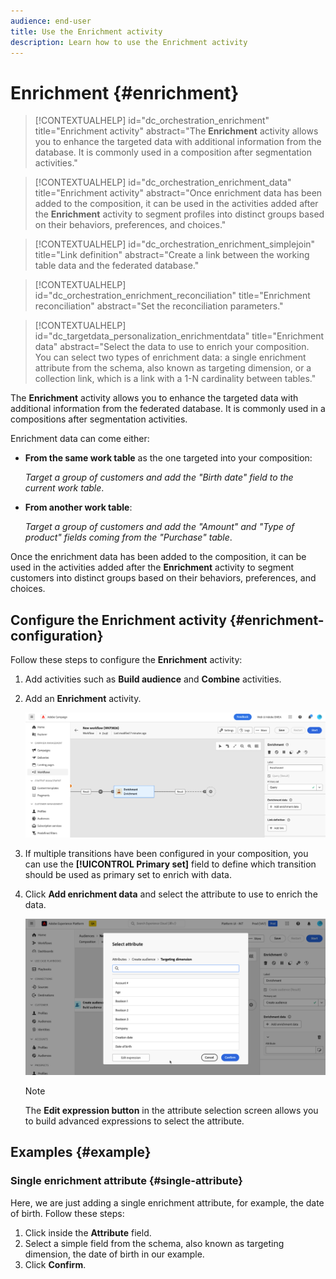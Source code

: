 ```yaml
---
audience: end-user
title: Use the Enrichment activity
description: Learn how to use the Enrichment activity
---
```


# Enrichment {#enrichment}
 
>[!CONTEXTUALHELP]
>id="dc_orchestration_enrichment"
>title="Enrichment activity"
>abstract="The **Enrichment** activity allows you to enhance the targeted data with additional information from the database. It is commonly used in a composition after segmentation activities."

>[!CONTEXTUALHELP]
>id="dc_orchestration_enrichment_data"
>title="Enrichment activity"
>abstract="Once enrichment data has been added to the composition, it can be used in the activities added after the **Enrichment** activity to segment profiles into distinct groups based on their behaviors, preferences, and choices."

>[!CONTEXTUALHELP]
>id="dc_orchestration_enrichment_simplejoin"
>title="Link definition"
>abstract="Create a link between the working table data and the federated database."

>[!CONTEXTUALHELP]
>id="dc_orchestration_enrichment_reconciliation"
>title="Enrichment reconciliation"
>abstract="Set the reconciliation parameters."

>[!CONTEXTUALHELP]
>id="dc_targetdata_personalization_enrichmentdata"
>title="Enrichment data"
>abstract="Select the data to use to enrich your composition. You can select two types of enrichment data: a single enrichment attribute from the schema, also known as targeting dimension, or a collection link, which is a link with a 1-N cardinality between tables."

The **Enrichment** activity allows you to enhance the targeted data with additional information from the federated database. It is commonly used in a compositions after segmentation activities.

Enrichment data can come either:

* **From the same work table** as the one targeted into your composition:

    *Target a group of customers and add the "Birth date" field to the current work table*.

* **From another work table**:

    *Target a group of customers and add the "Amount" and "Type of product" fields coming from the "Purchase" table*.

Once the enrichment data has been added to the composition, it can be used in the activities added after the **Enrichment** activity to segment customers into distinct groups based on their behaviors, preferences, and choices.

<!--For instance, you can add to the working table information related to customers' purchases and use this data to personalize emails with their latest purchase or the amount spent on these purchases.-->

## Configure the Enrichment activity {#enrichment-configuration}

Follow these steps to configure the **Enrichment** activity:

1. Add activities such as **Build audience** and **Combine** activities.
1. Add an **Enrichment** activity.

    ![](../assets/enrichment.png)

1. If multiple transitions have been configured in your composition, you can use the **[!UICONTROL Primary set]** field to define which transition should be used as primary set to enrich with data.

1. Click **Add enrichment data** and select the attribute to use to enrich the data.

    ![](../assets/enrichment-add.png)

    >[!NOTE]
    >
    >The **Edit expression button** in the attribute selection screen allows you to build advanced expressions to select the attribute.

<!--PAS VU SUR INSTANCE: You can select two types of enrichment data: a single enrichment attribute from the target dimension, or a collection link. Each of these types is detailed in the examples below:

    * [Single enrichment attribute](#single-attribute)
    * [Collection lnk](#collection-link)-->

## Examples {#example}

### Single enrichment attribute {#single-attribute}

Here, we are just adding a single enrichment attribute, for example, the date of birth. Follow these steps:

1. Click inside the **Attribute** field.
1. Select a simple field from the schema, also known as targeting dimension, the date of birth in our example. 
1. Click **Confirm**.

<!--### Collection link {#collection-link}

In this more complex use case, we will select a collection link which is a link with a 1-N cardinality between tables. Let's retrieve the three latest purchases that are less than 100$. For this you need to define:

* an enrichment attribute: the **Total amount** field
* the number of lines to retrieve: 3
* a filter: filter out items that are greater than 100$
* a sorting: descendant sorting on the **Order date** field. 

#### Add the attribute {#add-attribute}

This is where you select the collection link to use as enrichment data.

1. Click inside the **Attribute** field.
1. Click **Display advanced attributes**.
1. Select the **Total amount** field from the **Purchases** table. 

#### Define the collection settings{#collection-settings}

Then, define how the data is collected and the number of records to retrieve.

1. Select **Collect data** in the **Select how the data is collected** drop-down.
1. Type "3" in the **Lines to retrieve (Columns to create)** field. 

If you want, for example, to get the average amount of purchases for a customer, select **Aggregated data** instead, and select **Average** in the **Aggregate function** drop-down.

#### Define the filters{#collection-filters}

Here, we define the maximum value for the enrichment attribute. We filter out items that are greater than 100$. [Learn how to work with the query modeler](../../query/query-modeler-overview.md)

1. Click **Edit filters**.
1. Add the two following filters: **Total amount** exists AND **Total amount** is less than 100. The first one filters NULL values as they would appear as the greatest value.
1. Click **Confirm**.

#### Define the sorting{#collection-sorting}

We now need to apply sorting in order to retrieve the three **latest** purchases.

1. Activate the **Enable sorting** option.
1. Click inside the **Attribute** field.
1. Select the **Order date** field.
1. Click **Confirm**. 
1. Select **Descending** from the **Sort** drop-down.-->
